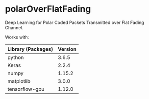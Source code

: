 # polarOverFlatFading
Deep Learning for Polar Coded Packets Transmitted over Flat Fading Channel.

Works with:

| Library (Packages) | Version |
|--------------------|---------|
| python             | 3.6.5   |
| Keras              	| 2.2.4   	|
| numpy              	| 1.15.2  	|
| matplotlib         	| 3.0.0   	|
| tensorflow-gpu     	| 1.12.0  	|
